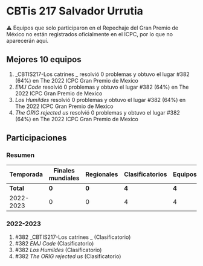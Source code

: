 ---
---

# CBTis 217 Salvador Urrutia

:warning: Equipos que solo participaron en el Repechaje del Gran Premio de México no están registrados oficialmente en el ICPC, por lo que no aparecerán aquí.

## Mejores 10 equipos

1. _CBTIS217-Los catrines _ resolvió 0 problemas y obtuvo el lugar #382 (64%) en The 2022 ICPC Gran Premio de Mexico
1. _EMJ Code_ resolvió 0 problemas y obtuvo el lugar #382 (64%) en The 2022 ICPC Gran Premio de Mexico
1. _Los Humildes_ resolvió 0 problemas y obtuvo el lugar #382 (64%) en The 2022 ICPC Gran Premio de Mexico
1. _The ORIG rejected us_ resolvió 0 problemas y obtuvo el lugar #382 (64%) en The 2022 ICPC Gran Premio de Mexico

## Participaciones

### Resumen

| Temporada | Finales mundiales | Regionales | Clasificatorios | Equipos |
| --- | --- | --- | --- | --- |
| **Total** | **0** | **0** | **4** | **4** |
| 2022-2023 | 0 | 0 | 4 | 4 |

### 2022-2023

1. #382 _CBTIS217-Los catrines _ (Clasificatorio)
1. #382 _EMJ Code_ (Clasificatorio)
1. #382 _Los Humildes_ (Clasificatorio)
1. #382 _The ORIG rejected us_ (Clasificatorio)



